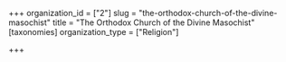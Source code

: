 +++
organization_id = ["2"]
slug = "the-orthodox-church-of-the-divine-masochist"
title = "The Orthodox Church of the Divine Masochist"
[taxonomies]
organization_type = ["Religion"]

+++


